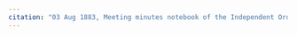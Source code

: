```yaml
---
citation: "03 Aug 1883, Meeting minutes notebook of the Independent Order of Good Templars, High Bridge Lodge No. 296, Tompkins County History Center, Ithaca NY."
---
```




